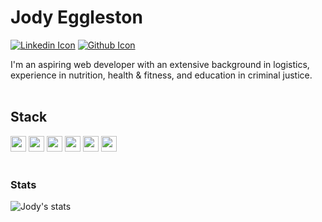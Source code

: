 # Jody Eggleston 
[![Linkedin Icon](https://img.shields.io/badge/-linkedin%20linkedin-blue?style=flat-square&logo=linkedin&logoColor=white&link=https://www.linkedin.com/in/jody-eggleston/)](https://www.linkedin.com/in/jody-eggleston/)
[![Github Icon](https://img.shields.io/github/followers/jmeggles?color=pink&label=Follow%20Me&style=social)](https://github.com/jmeggles)

I'm an aspiring web developer with an extensive background in logistics, experience in nutrition, health & fitness, and education in criminal justice.
<br><br>

## Stack 
<code><img height="25" src="https://www.vectorlogo.zone/logos/github/github-ar21.svg"></code>
<code><img height="25" src="https://www.vectorlogo.zone/logos/mysql/mysql-horizontal.svg"></code>
<code><img height="25" src="https://www.vectorlogo.zone/logos/nodejs/nodejs-horizontal.svg"></code>
<code><img height="25" src="https://www.vectorlogo.zone/logos/javascript/javascript-horizontal.svg"></code>
<code><img height="25" src="https://www.vectorlogo.zone/logos/w3_html5/w3_html5-ar21.svg"></code>
<code><img height="25" src="https://www.vectorlogo.zone/logos/handlebarsjs/handlebarsjs-ar21.svg"></code>
<br><br> 

### Stats
![Jody's stats](https://github-readme-stats.vercel.app/api?username=jmeggles&show_icons=true)
